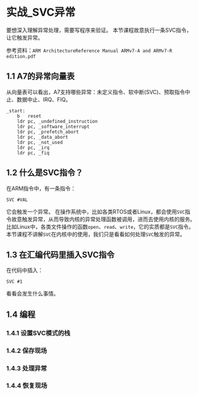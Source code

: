 # 实战_SVC异常

要想深入理解异常处理，需要写程序来验证。
本节课程故意执行一条SVC指令，让它触发异常。

参考资料：`ARM ArchitectureReference Manual ARMv7-A and ARMv7-R edition.pdf`

## 1.1 A7的异常向量表

从向量表可以看出，A7支持哪些异常：未定义指令、软中断(SVC)、预取指令中止、数据中止、IRQ、FIQ。

```
_start: 
    b	reset
	ldr	pc, _undefined_instruction
	ldr	pc, _software_interrupt
	ldr	pc, _prefetch_abort
	ldr	pc, _data_abort
	ldr	pc, _not_used
	ldr	pc, _irq
	ldr	pc, _fiq
```


## 1.2 什么是SVC指令？

在ARM指令中，有一条指令：

```
SVC #VAL
```

它会触发一个异常。
在操作系统中，比如各类RTOS或者Linux，都会使用`SVC`指令故意触发异常，从而导致内核的异常处理函数被调用，进而去使用内核的服务。
比如Linux中，各类文件操作的函数`open`、`read`、`write`，它的实质都是`SVC`指令。
本节课程不讲解`SVC`在内核中的使用，我们只是看看如何处理`SVC`触发的异常。



## 1.3 在汇编代码里插入SVC指令

在代码中插入：

```
SVC #1
```

看看会发生什么事情。



## 1.4 编程

### 1.4.1 设置SVC模式的栈



### 1.4.2 保存现场



### 1.4.3 处理异常



### 1.4.4 恢复现场